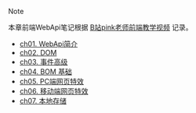 
> [!NOTE]
> 本章前端WebApi笔记根据 [B站pink老师前端教学视频](https://www.bilibili.com/video/BV1Sy4y1C7ha?from=search&seid=3281043067191613773) 记录。

- [ch01. WebApi简介](WebApi/ch01)
- [ch02. DOM](WebApi/ch02)
- [ch03. 事件高级](WebApi/ch03)
- [ch04. BOM 基础](WebApi/ch04)
- [ch05. PC端网页特效](WebApi/ch05)
- [ch06. 移动端网页特效](WebApi/ch06)
- [ch07. 本地存储](WebApi/ch07)